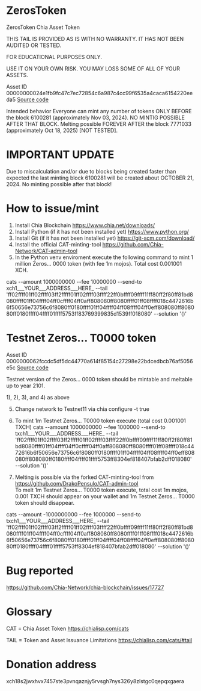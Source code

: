# ZerosToken
ZerosToken Chia Asset Token

THIS TAIL IS PROVIDED AS IS WITH NO WARRANTY. IT HAS NOT BEEN AUDITED OR TESTED. 

FOR EDUCATIONAL PURPOSES ONLY. 

USE IT ON YOUR OWN RISK. YOU MAY LOSS SOME OF ALL OF YOUR ASSETS.

Asset ID 00000000024e1fb9fc47c7ec72854c6a987c4cc99f6535a4caca6154220eeda5
[Source code][source_code_link]

Intended behavior
      Everyone can mint any number of tokens ONLY BEFORE the block 6100281 (approximately Nov 03, 2024). NO MINTIG POSSIBLE AFTER THAT BLOCK. 
      Melting possible FOREVER AFTER the block 7771033 (approximately Oct 18, 2025) [NOT TESTED].

# IMPORTANT UPDATE

Due to miscalculation and/or due to blocks being created faster than expected the last minting block 6100281 will be created about OCTOBER 21, 2024. No minting possible after that block!

# How to issue/mint

1) Install Chia Blockchain https://www.chia.net/downloads/
2) Install Python (if it has not been installed yet) https://www.python.org/
3) Install Git (if it has not been installed yet) https://git-scm.com/download/
4) Install the official CAT-minting-tool https://github.com/Chia-Network/CAT-admin-tool
5) In the Python venv enviroment execute the following command to mint 1 million Zeros... 0000 token (with fee 1m mojos). Total cost 0.001001 XCH.

cats --amount 1000000000 --fee 10000000 --send-to xch1___YOUR___ADDRESS___HERE_ --tail 'ff02ffff01ff02ffff03ff2fffff01ff02ffff03ffff22ff0bffff09ffff11ff80ff2f80ff81bd8080ffff01ff04ffff04ff0cffff04ff0aff808080ff8080ffff01ff08ffff018c4472616b6f50656e73756c6f8080ff0180ffff01ff04ffff04ff08ffff04ff0eff808080ff808080ff0180ffff04ffff01ffff5753ff83769399835d1539ff018080' --solution '()'

# Testnet Zeros... T0000 token

Asset ID 0000000062fccdc5df5dc44770a614f85154c27298e22bdcedbcb76af5056e5c
[Source code][sourcetestnet_code_link]

Testnet version of the Zeros... 0000 token should be mintable and meltable up to year 2101. 


1), 2), 3), and 4) as above

5) Change network to Testnet11 via chia configure -t true
6) To mint 1m Testnet Zeros... T0000 token execute (total cost 0.001001 TXCH)
cats --amount 1000000000 --fee 1000000 --send-to txch1___YOUR___ADDRESS___HERE_ --tail 'ff02ffff01ff02ffff03ff2fffff01ff02ffff03ffff22ff0bffff09ffff11ff80ff2f80ff81bd8080ffff01ff04ffff04ff0cffff04ff0aff808080ff8080ffff01ff08ffff018c4472616b6f50656e73756c6f8080ff0180ffff01ff04ffff04ff08ffff04ff0eff808080ff808080ff0180ffff04ffff01ffff5753ff8304ef818407bfab2dff018080' --solution '()'

7) Melting is possible via the forked CAT-minting-tool from https://github.com/DrakoPensulo/CAT-admin-tool  
To melt 1m Testnet Zeros... T0000 token execute, total cost 1m mojos, 0.001 TXCH should appear on your wallet and 1m Testnet Zeros... T0000 token should disappear.

cats --amount -1000000000 --fee 1000000 --send-to txch1___YOUR___ADDRESS___HERE_ --tail 'ff02ffff01ff02ffff03ff2fffff01ff02ffff03ffff22ff0bffff09ffff11ff80ff2f80ff81bd8080ffff01ff04ffff04ff0cffff04ff0aff808080ff8080ffff01ff08ffff018c4472616b6f50656e73756c6f8080ff0180ffff01ff04ffff04ff08ffff04ff0eff808080ff808080ff0180ffff04ffff01ffff5753ff8304ef818407bfab2dff018080' --solution '()'

# Bug reported

https://github.com/Chia-Network/chia-blockchain/issues/17727

# Glossary

CAT = Chia Asset Token https://chialisp.com/cats

TAIL = Token and Asset Issuance Limitations https://chialisp.com/cats/#tail

# Donation address

xch18s2jwxhvx7457ste3pvnqaznjy5rvsgh7nys326y8zlstgc0qepqxgaera


[source_code_link]: https://github.com/DrakoPensulo/ZerosToken/blob/main/src/ZeroToken.clsp
[sourcetestnet_code_link]: https://github.com/DrakoPensulo/ZerosToken/blob/main/Testnet/ZeroTokenT11.clsp
